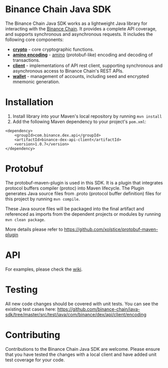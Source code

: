 # Binance Chain Java SDK

The Binance Chain Java SDK works as a lightweight Java library for interacting with the [Binance Chain](https://binance-chain.github.io/api-reference/dex-api/paths.html). It provides a complete API coverage, and supports synchronous and asynchronous requests.  It includes the following core components:

* **[crypto](https://github.com/binance-chain/java-sdk/blob/master/src/main/java/com/binance/dex/api/client/encoding/Crypto.java)** - core cryptographic functions.
* **[amino encoding](https://github.com/binance-chain/java-sdk/blob/master/src/main/java/com/binance/dex/api/client/encoding)** - [amino](https://github.com/binance-chain/docs-site/blob/master/docs/encoding.md) (protobuf-like) encoding and decoding of transactions.
* **[client](https://github.com/binance-chain/java-sdk/tree/master/src/main/java/com/binance/dex/api/client/impl)** - implementations of API rest client, supporting synchronous and asynchronous access to Binance Chain's REST APIs.
* **[wallet](https://github.com/binance-chain/java-sdk/blob/master/src/main/java/com/binance/dex/api/client/Wallet.java)** - management of accounts, including seed and encrypted mnemonic generation.


# Installation


1. Install library into your Maven's local repository by running `mvn install`
2. Add the following Maven dependency to your project's `pom.xml`:
```
<dependency>
    <groupId>com.binance.dex.api</groupId>
    <artifactId>binance-dex-api-client</artifactId>
    <version>1.0.7</version>
</dependency>
```
# Protobuf

The protobuf-maven-plugin is used in this SDK. It is a plugin that integrates protocol buffers compiler (protoc) into Maven lifecycle. The Plugin generates Java source files from .proto (protocol buffer definition) files for this project by running `mvn compile`. 

These Java source files will be packaged into the final artifact and referenced as imports from the dependent projects or modules by running `mvn clean package`.

More details please refer to https://github.com/xolstice/protobuf-maven-plugin

 

# API

For examples, please check the [wiki](https://github.com/binance-chain/java-sdk/wiki).

# Testing

All new code changes should be covered with unit tests. You can see the existing test cases here: https://github.com/binance-chain/java-sdk/tree/master/src/test/java/com/binance/dex/api/client/encoding 


# Contributing

Contributions to the Binance Chain Java SDK are welcome. Please ensure that you have tested the changes with a local client and have added unit test coverage for your code.

